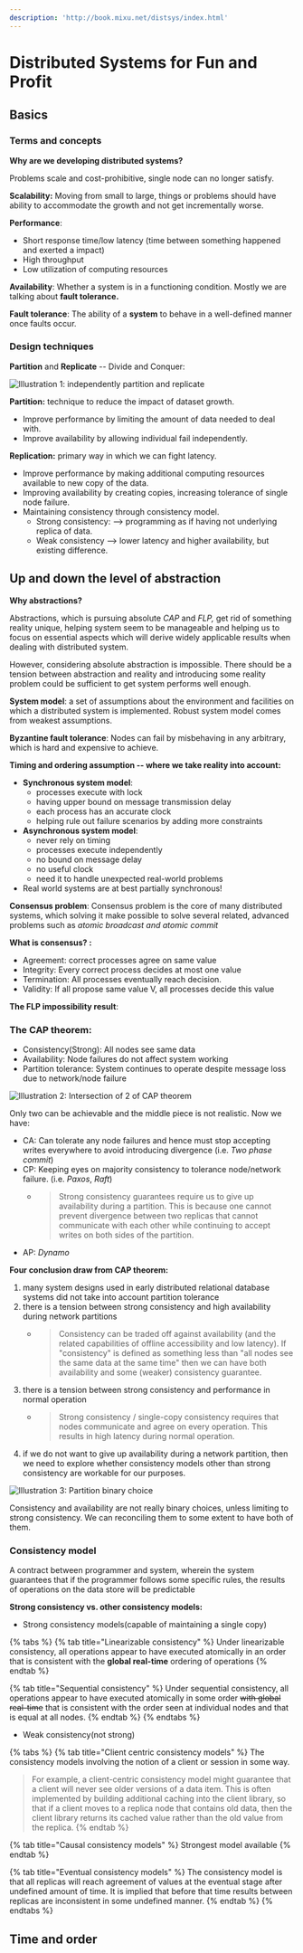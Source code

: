 ```yaml
---
description: 'http://book.mixu.net/distsys/index.html'
---
```


# Distributed Systems for Fun and Profit

## Basics

### Terms and concepts

**Why are we developing distributed systems?** 

Problems scale and cost-prohibitive, single node can no longer satisfy.

**Scalability:** Moving from small to large, things or problems should have ability to accommodate the growth and not get incrementally worse.

**Performance**:

* Short response time/low latency \(time between something happened and exerted a impact\)
* High throughput
* Low utilization of computing resources

**Availability**: Whether a system is in a functioning condition. Mostly we are talking about **fault tolerance.**

**Fault tolerance**: The ability of a **system** to behave in a well-defined manner once faults occur.

### **Design techniques**

**Partition** and **Replicate** -- Divide and Conquer:

![Illustration 1: independently partition and replicate](../.gitbook/assets/image%20%289%29.png)

 **Partition:** technique to reduce the impact of dataset growth.

* Improve performance by limiting the amount of data needed to deal with.
* Improve availability by allowing individual fail independently.

**Replication:** primary way in which we can fight latency.

* Improve performance by making additional computing resources available to new copy of the data.
* Improving availability by creating copies, increasing tolerance of single node failure.
* Maintaining  consistency through consistency model.
  * Strong consistency: --&gt; programming as if having not underlying  replica of data.
  * Weak consistency --&gt; lower latency and higher availability, but existing difference.

## Up and down the level of abstraction 

**Why abstractions?** 

Abstractions, which is pursuing absolute _CAP_ and _FLP,_  get rid of something reality unique, helping system   seem to be manageable and helping us to focus on essential aspects which will derive widely applicable results when dealing with distributed system.

However, considering absolute abstraction is impossible. There should be a tension between abstraction and reality and introducing some reality problem could be sufficient to get system performs well enough.

**System model**: a set of assumptions about the environment and facilities on which a distributed system is implemented. Robust system model comes from weakest assumptions.

**Byzantine fault tolerance**: Nodes can fail by misbehaving in any arbitrary, which is hard and expensive to achieve.

**Timing and ordering assumption -- where we take reality into account:**

* **Synchronous system model**: 
  * processes execute with lock
  * having upper bound on message transmission delay
  * each process has an accurate clock
  * helping rule out failure scenarios by adding more constraints
* **Asynchronous system model**: 
  * never rely on timing
  * processes execute independently
  * no bound on message delay
  * no useful clock
  * need it to handle unexpected real-world problems
* Real world systems are at best partially synchronous!

**Consensus problem**: Consensus problem is the core of many distributed systems, which solving it make possible to solve several related, advanced problems such as _atomic broadcast and atomic commit_

**What is consensus? :**

* Agreement: correct processes agree on same value
* Integrity: Every correct process decides at most one value
* Termination: All processes eventually reach decision.
* Validity: If all propose same value V, all processes decide this value

**The FLP impossibility result**:

### **The CAP theorem**:

* Consistency\(Strong\): All nodes see same data
* Availability: Node failures do not affect system working
* Partition tolerance: System continues to operate despite message loss due to network/node failure

![Illustration 2: Intersection of 2 of CAP theorem ](../.gitbook/assets/image%20%2811%29.png)

Only two can be achievable and the middle piece is not realistic. Now we have:

* CA: Can tolerate any node failures and hence must stop accepting writes everywhere to avoid introducing divergence \(i.e. _Two phase commit_\)
* CP: Keeping eyes on majority consistency to tolerance node/network failure. \(i.e. _Paxos_, _Raft_\) 
  * > Strong consistency guarantees require us to give up availability during a partition. This is because one cannot prevent divergence between two replicas that cannot communicate with each other while continuing to accept writes on both sides of the partition.
* AP: _Dynamo_

**Four conclusion draw from CAP theorem:**

1. many system designs used in early distributed relational database systems did not take into account partition tolerance
2. there is a tension between strong consistency and high availability during network partitions
   * > Consistency can be traded off against availability \(and the related capabilities of offline accessibility and low latency\). If "consistency" is defined as something less than "all nodes see the same data at the same time" then we can have both availability and some \(weaker\) consistency guarantee.
3. there is a tension between strong consistency and performance in normal operation
   * > Strong consistency / single-copy consistency requires that nodes communicate and agree on every operation. This results in high latency during normal operation.
4. if we do not want to give up availability during a network partition, then we need to explore whether consistency models other than strong consistency are workable for our purposes. 



![Illustration 3: Partition binary choice](../.gitbook/assets/image%20%281%29.png)

Consistency and availability are not really binary choices, unless limiting to strong consistency. We can reconciling them to some extent to have both of them.

### **Consistency model**

A contract between programmer and system, wherein the system guarantees that if the programmer follows some specific rules, the results of operations on the data store will be predictable

**Strong consistency vs. other consistency models:**

* Strong consistency models\(capable of maintaining a single copy\)

{% tabs %}
{% tab title="Linearizable consistency" %}
Under linearizable consistency, all operations appear to have executed atomically in an order that is consistent with the **global real-time** ordering of operations
{% endtab %}

{% tab title="Sequential consistency" %}
Under sequential consistency, all operations appear to have executed atomically in some order ~~with global real-time~~ that is consistent with the order seen at individual nodes and that is equal at all nodes.
{% endtab %}
{% endtabs %}

* Weak consistency\(not strong\)

{% tabs %}
{% tab title="Client centric consistency models" %}
The consistency models involving the notion of a client or session in some way.

> For example, a client-centric consistency model might guarantee that a client will never see older versions of a data item. This is often implemented by building additional caching into the client library, so that if a client moves to a replica node that contains old data, then the client library returns its cached value rather than the old value from the replica.
{% endtab %}

{% tab title="Causal consistency models" %}
Strongest model available
{% endtab %}

{% tab title="Eventual consistency models" %}
The consistency model is that all replicas will reach agreement of values at the eventual stage after undefined amount of time. It is implied that before that time results between replicas are inconsistent in some undefined manner.
{% endtab %}
{% endtabs %}

## Time and order

